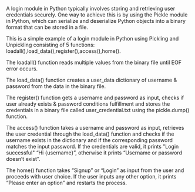 A login module in Python typically involves storing and retrieving user credentials securely. One way to achieve this is by using the Pickle module in Python, which can serialize and deserialize Python objects into a binary format that can be stored in a file. 

This is a simple example of a login module in Python using Pickling and Unpickling consisting of 5 functions: loadall(),load_data(),register(),access(),home().

The loadall() function reads multiple values from the binary file until EOF error occurs.

The load_data() function creates a user_data dictionary of username & password from the data in the binary file.

The register() function gets a username and password as input, checks if user already exists & password conditions fulfillment and stores the credentials in a binary file called user_credential.txt using the pickle.dump() function.

The access() function takes a username and password as input, retrieves the user credential through the load_data() function and checks if the username exists in the dictionary and if the corresponding password matches the input password. If the credentials are valid, it prints "Login successful" “Hi {username}”, otherwise it prints “Username or password doesn’t exist”.

The home() function takes “Signup” or “Login” as input from the user and proceeds with user choice. If the user inputs any other option, it prints “Please enter an option” and restarts the process.

